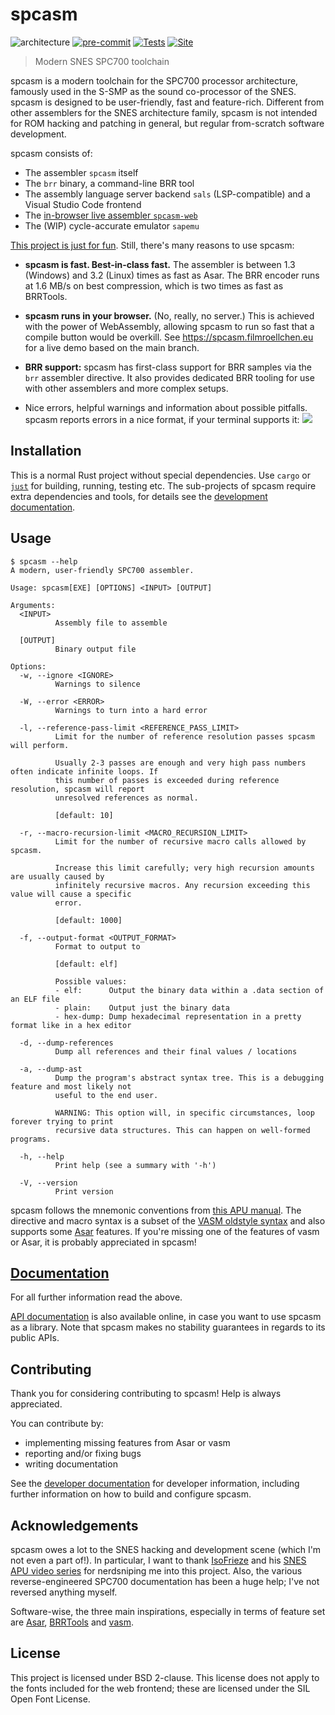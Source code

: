 # spcasm

![architecture](https://img.shields.io/badge/SPC700-arch?logo=sony&label=architecture&color=brown) [![pre-commit](https://img.shields.io/badge/pre--commit-enabled-brightgreen?logo=pre-commit&logoColor=white)](https://github.com/pre-commit/pre-commit) [![Tests](https://github.com/kleinesfilmroellchen/spcasm/actions/workflows/rust.yml/badge.svg?branch=main)](https://github.com/kleinesfilmroellchen/spcasm/actions/workflows/rust.yml) [![Site](https://github.com/kleinesfilmroellchen/spcasm/actions/workflows/site.yml/badge.svg)](https://kleinesfilmroellchen.github.io/spcasm)

> Modern SNES SPC700 toolchain

spcasm is a modern toolchain for the SPC700 processor architecture, famously used in the S-SMP as the sound co-processor of the SNES. spcasm is designed to be user-friendly, fast and feature-rich. Different from other assemblers for the SNES architecture family, spcasm is not intended for ROM hacking and patching in general, but regular from-scratch software development.

spcasm consists of:

- The assembler `spcasm` itself
- The `brr` binary, a command-line BRR tool
- The assembly language server backend `sals` (LSP-compatible) and a Visual Studio Code frontend
- The [in-browser live assembler `spcasm-web`](https://spcasm.filmroellchen.eu)
- The (WIP) cycle-accurate emulator `sapemu`

[This project is just for fun](https://justforfunnoreally.dev/). Still, there's many reasons to use spcasm:

- **spcasm is fast. Best-in-class fast.** The assembler is between 1.3 (Windows) and 3.2 (Linux) times as fast as Asar. The BRR encoder runs at 1.6 MB/s on best compression, which is two times as fast as BRRTools.
- **spcasm runs in your browser.** (No, really, no server.) This is achieved with the power of WebAssembly, allowing spcasm to run so fast that a compile button would be overkill. See <https://spcasm.filmroellchen.eu> for a live demo based on the main branch.
- **BRR support:** spcasm has first-class support for BRR samples via the `brr` assembler directive. It also provides dedicated BRR tooling for use with other assemblers and more complex setups.

- Nice errors, helpful warnings and information about possible pitfalls. spcasm reports errors in a nice format, if your terminal supports it:
  ![](https://raw.githubusercontent.com/kleinesfilmroellchen/spcasm/main/doc/error-examples.gif)

## Installation

This is a normal Rust project without special dependencies. Use `cargo` or [`just`](https://just.systems/) for building, running, testing etc. The sub-projects of spcasm require extra dependencies and tools, for details see the [development documentation](https://kleinesfilmroellchen.github.io/spcasm/doc/dev/index.html).

## Usage

```trycmd
$ spcasm --help
A modern, user-friendly SPC700 assembler.

Usage: spcasm[EXE] [OPTIONS] <INPUT> [OUTPUT]

Arguments:
  <INPUT>
          Assembly file to assemble

  [OUTPUT]
          Binary output file

Options:
  -w, --ignore <IGNORE>
          Warnings to silence

  -W, --error <ERROR>
          Warnings to turn into a hard error

  -l, --reference-pass-limit <REFERENCE_PASS_LIMIT>
          Limit for the number of reference resolution passes spcasm will perform.
          
          Usually 2-3 passes are enough and very high pass numbers often indicate infinite loops. If
          this number of passes is exceeded during reference resolution, spcasm will report
          unresolved references as normal.
          
          [default: 10]

  -r, --macro-recursion-limit <MACRO_RECURSION_LIMIT>
          Limit for the number of recursive macro calls allowed by spcasm.
          
          Increase this limit carefully; very high recursion amounts are usually caused by
          infinitely recursive macros. Any recursion exceeding this value will cause a specific
          error.
          
          [default: 1000]

  -f, --output-format <OUTPUT_FORMAT>
          Format to output to
          
          [default: elf]

          Possible values:
          - elf:      Output the binary data within a .data section of an ELF file
          - plain:    Output just the binary data
          - hex-dump: Dump hexadecimal representation in a pretty format like in a hex editor

  -d, --dump-references
          Dump all references and their final values / locations

  -a, --dump-ast
          Dump the program's abstract syntax tree. This is a debugging feature and most likely not
          useful to the end user.
          
          WARNING: This option will, in specific circumstances, loop forever trying to print
          recursive data structures. This can happen on well-formed programs.

  -h, --help
          Print help (see a summary with '-h')

  -V, --version
          Print version

```

spcasm follows the mnemonic conventions from [this APU manual](https://web.archive.org/web/20060208001231/http://www.alpha-ii.com/snesmusic/files/spc700_apu_manual.txt). The directive and macro syntax is a subset of the [VASM oldstyle syntax](http://sun.hasenbraten.de/vasm/release/vasm_6.html#Oldstyle-Syntax-Module) and also supports some [Asar](https://github.com/RPGHacker/asar) features. If you're missing one of the features of vasm or Asar, it is probably appreciated in spcasm!

## [Documentation](doc/src/SUMMARY.md)

For all further information read the above.

[API documentation](https://kleinesfilmroellchen.github.io/spcasm/doc/api/spcasm/index.html) is also available online, in case you want to use spcasm as a library. Note that spcasm makes no stability guarantees in regards to its public APIs.

## Contributing

Thank you for considering contributing to spcasm! Help is always appreciated.

You can contribute by:

- implementing missing features from Asar or vasm
- reporting and/or fixing bugs
- writing documentation

See the [developer documentation](doc/src/dev/README.md) for developer information, including further information on how to build and configure spcasm.

## Acknowledgements

spcasm owes a lot to the SNES hacking and development scene (which I'm not even a part of!). In particular, I want to thank [IsoFrieze](https://isofrieze.com/) and his [SNES APU video series](https://www.youtube.com/watch?v=zrn0QavLMyo&list=PLHQ0utQyFw5JD2wWda50J8XuzQ2cFr8RX) for nerdsniping me into this project. Also, the various reverse-engineered SPC700 documentation has been a huge help; I've not reversed anything myself.

Software-wise, the three main inspirations, especially in terms of feature set are [Asar](https://github.com/RPGHacker/asar), [BRRTools](https://github.com/Optiroc/BRRtools) and [vasm](http://sun.hasenbraten.de/vasm/).

## License

This project is licensed under BSD 2-clause. This license does not apply to the fonts included for the web frontend; these are licensed under the SIL Open Font License.
